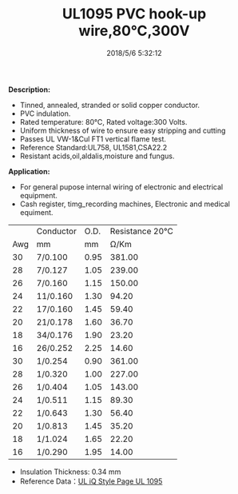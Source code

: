 ﻿---
layout: post 
title: UL1095 PVC hook-up wire,80℃,300V
categories: wire-cable
overview: UL1095,1Wire,PVC,80℃,300V
series: FN10
part_number: 10-1095-0
thumb_img: 
image: static/8-20210603.jpg
date: 2018/5/6 5:32:12
permalink: /wire-cable/ul1095-pvc-hookup-wire-80degc-300v.html
---


__Description:__

* Tinned, annealed, stranded or solid copper conductor.
* PVC indulation.
* Rated temperature: 80℃, Rated voltage:300 Volts.
* Uniform thickness of wire to ensure easy stripping and cutting
* Passes UL VW-1&amp;Cul FT1 vertical flame test.
* Reference Standard:UL758, UL1581,CSA22.2
* Resistant acids,oil,aldalis,moisture and fungus.

__Application:__

* For general pupose internal wiring of electronic and electrical equipment. 
* Cash register, timg_recording machines, Electronic and medical equiment.

<div class="table-responsive">
	<table class="table table-bordered table-hover table-condensed">
		<tbody>
			<tr>
				<td>
					<br />
				</td>
				<td>
					Conductor
				</td>
				<td>
					O.D.
				</td>
				<td>
					Resistance 20℃
				</td>
			</tr>
			<tr>
				<td>
					Awg
				</td>
				<td>
					mm
				</td>
				<td>
					mm
				</td>
				<td>
					Ω/Km
				</td>
			</tr>
			<tr>
				<td>
					30
				</td>
				<td>
					7/0.100
				</td>
				<td>
					0.95
				</td>
				<td>
					381.00
				</td>
			</tr>
			<tr>
				<td>
					28
				</td>
				<td>
					7/0.127
				</td>
				<td>
					1.05
				</td>
				<td>
					239.00
				</td>
			</tr>
			<tr>
				<td>
					26
				</td>
				<td>
					7/0.160
				</td>
				<td>
					1.15
				</td>
				<td>
					150.00
				</td>
			</tr>
			<tr>
				<td>
					24
				</td>
				<td>
					11/0.160
				</td>
				<td>
					1.30
				</td>
				<td>
					94.20
				</td>
			</tr>
			<tr>
				<td>
					22
				</td>
				<td>
					17/0.160
				</td>
				<td>
					1.45
				</td>
				<td>
					59.40
				</td>
			</tr>
			<tr>
				<td>
					20
				</td>
				<td>
					21/0.178
				</td>
				<td>
					1.60
				</td>
				<td>
					36.70
				</td>
			</tr>
			<tr>
				<td>
					18
				</td>
				<td>
					34/0.176
				</td>
				<td>
					1.90
				</td>
				<td>
					23.20
				</td>
			</tr>
			<tr>
				<td>
					16
				</td>
				<td>
					26/0.252
				</td>
				<td>
					2.25
				</td>
				<td>
					14.60
				</td>
			</tr>
			<tr>
				<td>
					30
				</td>
				<td>
					1/0.254
				</td>
				<td>
					0.90
				</td>
				<td>
					361.00
				</td>
			</tr>
			<tr>
				<td>
					28
				</td>
				<td>
					1/0.320
				</td>
				<td>
					1.00
				</td>
				<td>
					227.00
				</td>
			</tr>
			<tr>
				<td>
					26
				</td>
				<td>
					1/0.404
				</td>
				<td>
					1.05
				</td>
				<td>
					143.00
				</td>
			</tr>
			<tr>
				<td>
					24
				</td>
				<td>
					1/0.511
				</td>
				<td>
					1.15
				</td>
				<td>
					89.30
				</td>
			</tr>
			<tr>
				<td>
					22
				</td>
				<td>
					1/0.643
				</td>
				<td>
					1.30
				</td>
				<td>
					56.40
				</td>
			</tr>
			<tr>
				<td>
					20
				</td>
				<td>
					1/0.813
				</td>
				<td>
					1.45
				</td>
				<td>
					35.20
				</td>
			</tr>
			<tr>
				<td>
					18
				</td>
				<td>
					1/1.024
				</td>
				<td>
					1.65
				</td>
				<td>
					22.20
				</td>
			</tr>
			<tr>
				<td>
					16
				</td>
				<td>
					1/0.290
				</td>
				<td>
					1.95
				</td>
				<td>
					14.00
				</td>
			</tr>
		</tbody>
	</table>
</div>

* Insulation Thickness: 0.34 mm
* Reference Data：[UL iQ Style Page UL 1095](http://iq.ul.com/awm/stylepage.aspx?Style=1095)
